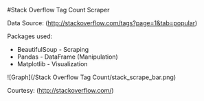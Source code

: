 #Stack Overflow Tag Count Scraper  

Data Source: (http://stackoverflow.com/tags?page=1&tab=popular)

Packages used:

* BeautifulSoup - Scraping
* Pandas - DataFrame (Manipulation)
* Matplotlib - Visualization

![Graph](/Stack Overflow Tag Count/stack_scrape_bar.png)

Courtesy: (http://stackoverflow.com/)


